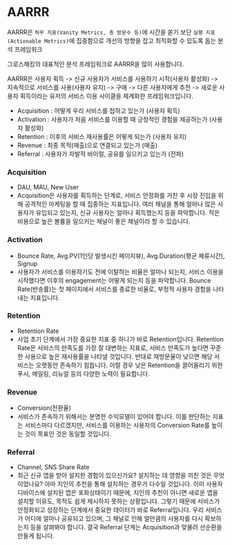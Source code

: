 # AARRR

AARRR은 `허무 지표(Vanity Metrics, 총 방문수 등)`에 시간을 쏟기 보단 `실행 지표(Actionable Metrics)`에 집중함으로 개선의 방향을 잡고 최적화할 수 있도록 돕는 분석 프레임워크

그로스해킹의 대표적인 분석 프레임워크로 AARRR을 많이 사용합니다.

AARRR은 사용자 획득 -> 신규 사용자가 서비스를 사용하기 시작(사용자 활성화) -> 지속적으로 서비스를 사용(사용자 유지) -> 구매 -> 다른 사용자에게 추천 -> 새로운 사용자 획득이라는 유저의 서비스 이용 사이클을 체계화한 프레임워크입니다. 

- Acquisition : 어떻게 우리 서비스를 접하고 있는가 (사용자 획득)
- Activation : 사용자가 처음 서비스를 이용할 때 긍정적인 경험을 제공하는가 (사용자 활성화)
- Retention : 이후의 서비스 재사용률은 어떻게 되는가 (사용자 유지)
- Revenue : 최종 목적(매출)으로 연결되고 있는가 (매출)
- Referral : 사용자가 자발적 바이럴, 공유를 일으키고 있는가 (전파)

### Acquisition

- DAU, MAU, New User
- Acquisition은 사용자를 획득하는 단계로, 서비스 안정화를 거친 후 시장 진입을 위해 공격적인 마케팅을 할 때 집중하는 지표입니다. 여러 채널을 통해 얼마나 많은 사용자가 유입되고 있는지, 신규 사용자는 얼마나 획득했는지 등을 파악합니다. 적은 비용으로 높은 볼륨을 일으키는 채널이 좋은 채널이라 할 수 있습니다.

### Activation

- Bounce Rate, Avg.PV(1인당 발생시킨 페이지뷰), Avg.Duration(평균 체류시간), Signup
- 사용자가 서비스를 이용하기도 전에 이탈하는 비율은 얼마나 되는지, 서비스 이용을 시작했다면 이후의 engagement는 어떻게 되는지 등을 파악합니다. Bounce Rate(반송률)는 첫 페이지에서 서비스를 종료한 비율로, 부정적 사용자 경험을 나타내는 지표입니다.

### Retention

- Retention Rate
- 사업 초기 단계에서 가장 중요한 지표 중 하나가 바로 Retention입니다. Retention Rate은 서비스의 만족도를 가장 잘 대변하는 지표로, 서비스 만족도가 높다면 꾸준한 사용으로 높은 재사용률을 나타낼 것입니다. 반대로 재방문율이 낮으면 해당 서비스는 오랫동안 존속하기 힘듭니다. 이럴 경우 낮은 Retention을 끌어올리기 위한 푸시, 메일링, 리뉴얼 등의 다양한 노력이 필요합니다.

### Revenue

- Conversion(전환율)
- 서비스가 존속하기 위해서는 분명한 수익모델이 있어야 합니다. 이를 판단하는 지표는 서비스마다 다르겠지만, 서비스를 이용하는 사용자의 Conversion Rate를 높이는 것이 목표인 것은 동일할 것입니다.

### Referral

- Channel, SNS Share Rate
- 최근 신규 앱을 받아 설치한 경험이 있으신가요? 설치하는 데 영향을 끼친 것은 무엇이었나요? 아마 지인의 추천을 통해 설치하는 경우가 다수일 것입니다. 이미 사용자 디바이스에 설치된 앱은 포화상태이기 때문에, 지인의 추천이 아니면 새로운 앱을 설치할 이유도, 목적도 쉽게 제시하지 못하는 상황입니다. 그렇기 때문에 서비스가 안정화되고 성장하는 단계에서 중요한 데이터가 바로 Referral입니다. 우리 서비스가 어디에 얼마나 공유되고 있으며, 그 채널로 인해 얼만큼의 사용자를 다시 확보하는지 등을 살펴봐야 합니다. 결국 Referral 단계는 Acquisition과 맞물려 선순환을 만들게 됩니다.

